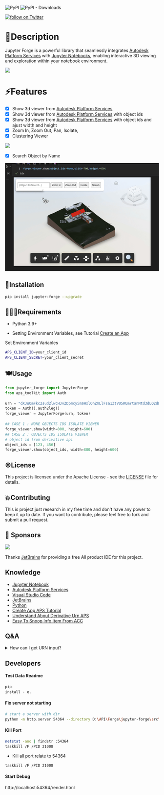 
![PyPI](https://img.shields.io/pypi/v/jupyter-forge?label=pypi%20jupyter-forge)
![PyPI - Downloads](https://img.shields.io/pypi/dm/jupyter-forge?label=pipy-download)

<a href="https://twitter.com/intent/follow?screen_name=chuongmep">
<img src="https://img.shields.io/twitter/follow/chuongmep?style=social&logo=twitter"
alt="follow on Twitter"></a>

# 🍫Description

Jupyter Forge is a powerful library that seamlessly integrates [Autodesk Platform Services](https://aps.autodesk.com/) with [Jupyter Notebooks](https://jupyter.org/), enabling interactive 3D viewing and exploration within your notebook environment.

![](./docs/quick-demo.gif)

# ⚡Features

- [x] Show 3d viewer from [Autodesk Platform Services](https://aps.autodesk.com/)
- [x] Show 3d viewer from [Autodesk Platform Services](https://aps.autodesk.com/) with object ids
- [x] Show 3d viewer from [Autodesk Platform Services](https://aps.autodesk.com/) with object ids and ajust width and height
- [x] Zoom In, Zoom Out, Pan, Isolate,
- [x] Clustering Viewer

![](./docs/cluster.gif)

- [x] Search Object by Name

![](./docs/search.gif)


## 🦞Installation

```bash
pip install jupyter-forge --upgrade
```

## 🙋🏻‍♂️Requirements

- Python 3.9+

- Setting Environment Variables, see
  Tutorial [Create an App](https://aps.autodesk.com/en/docs/oauth/v2/tutorials/create-app/)

Set Environment Variables

```bash
APS_CLIENT_ID=your_client_id
APS_CLIENT_SECRET=your_client_secret
```

## 🍽️Usage

```python
from jupyter_forge import JupyterForge
from aps_toolkit import Auth

urn = "dXJuOmFkc2sud2lwcHJvZDpmcy5maWxlOnZmLlFsa1ZtVU5RUmYtanMtd3dLQ2dLM1E_dmVyc2lvbj0x"
token = Auth().auth2leg()
forge_viewer = JupyterForge(urn, token)

## CASE 1 : NONE OBJECTS IDS ISOLATE VIEWER
forge_viewer.show(width=800, height=600)
## CASE 2 : OBJECTS IDS ISOLATE VIEWER
# object id from derivative api
object_ids = [123, 456]
forge_viewer.show(object_ids, width=800, height=600)
```

## ©️License

This project is licensed under the Apache License - see the [LICENSE](./License.md) file for details.

## 💥Contributing

This is project just research in my free time and don't have any power to keep it up to date. If you want to contribute,
please feel free to fork and submit a pull request.

## 🎁 Sponsors

![](https://upload.wikimedia.org/wikipedia/en/thumb/0/08/JetBrains_beam_logo.svg/220px-JetBrains_beam_logo.svg.png)

Thanks [JetBrains](https://www.jetbrains.com/) for providing a free All product IDE for this project.

## Knowledge

- [Jupyter Notebook](https://jupyter.org/)
- [Autodesk Platform Services](https://aps.autodesk.com/)
- [Visual Studio Code](https://code.visualstudio.com/)
- [JetBrains](https://www.jetbrains.com/)
- [Python](https://www.python.org/)
- [Create App APS Tutorial](https://aps.autodesk.com/en/docs/oauth/v2/tutorials/create-app/)
- [Understand About Derivative Urn APS](https://chuongmep.com/posts/2023-12-28-Derivative-Urn-Forge.html#but-wrong-urn)
- [Easy To Snoop Info Item From ACC](https://chuongmep.com/posts/2024-04-02-APS-ACC-URN.html#how-to-get-urn-from-acc)

## Q&A

<details><summary>How can I get URN input?</summary>

1. You can use `aps-toolkit` library to get URN of the item latest version.

```python
from aps_toolkit import *

token = Auth().auth2leg()
bim360 = BIM360(token)
urn = bim360.get_latest_derivative_urn("<project_id>", "<folder_id>")
```

2. You can batch report urn to dataframe from BIM360 class in `aps-toolkit` library.

```python
from aps_toolkit import BIM360
from aps_toolkit import Auth

token = Auth().auth3leg()
bim360 = BIM360(token)
df = bim360.batch_report_items("<project_id>", "<folder_id>", ['.rvt'], is_sub_folder=False)
```

</details>


## Developers

#### Test Data Readme

```python
pip
install - e.
```

#### Fix server not starting

```bash
# start a server with dir 
python -m http.server 54364 --directory D:\API\Forge\jupyter-forge\src\template
``` 

#### Kill Port

```bash
netstat -ano | findstr :54364
taskkill /F /PID 21008
```

- Kill all port relate to 54364

```bash
taskkill /F /PID 21008
```

#### Start Debug

http://localhost:54364/render.html
